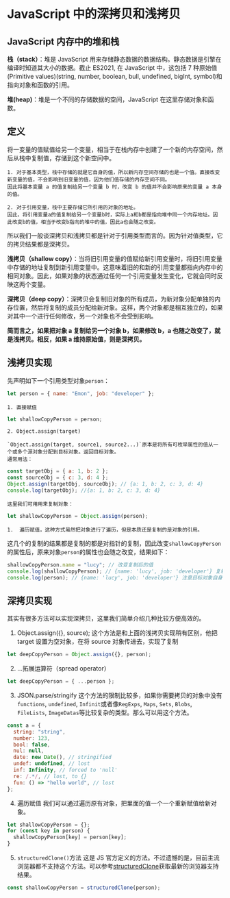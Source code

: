 # JavaScript 中的深拷贝和浅拷贝

## JavaScript 内存中的堆和栈

**栈（stack）**：堆是 JavaScript 用来存储静态数据的数据结构。静态数据是引擎在编译时知道其大小的数据。截止 ES2021, 在 JavaScript 中，这包括 7 种原始值(Primitive values)(string, number, boolean, bull, undefined, bigInt, symbol)和指向对象和函数的引用。

**堆(heap)**：堆是一个不同的存储数据的空间，JavaScript 在这里存储对象和函数。

## 定义

将一变量的值赋值给另一个变量，相当于在栈内存中创建了一个新的内存空间，然后从栈中复制值，存储到这个新空间中。

    1. 对于基本类型，栈中存储的就是它自身的值，所以新内存空间存储的也是一个值。直接改变新变量的值，不会影响到旧变量的值，因为他们值存储的内存空间不同。
    因此将基本变量 a 的值复制给另一个变量 b 时，改变 b 的值并不会影响原来的变量 a 本身的值。

    2. 对于引用变量，栈中主要存储它所引用的对象的地址。
    因此，将引用变量a的值复制给另一个变量b时，实际上a和b都是指向堆中同一个内存地址。因此改变b的值，相当于改变b指向的堆中的值，因此a也会随之改变。

所以我们一般谈深拷贝和浅拷贝都是针对于引用类型而言的。因为针对值类型，它的拷贝结果都是深拷贝。

**浅拷贝（shallow copy）**：当将旧引用变量的值赋给新引用变量时，将旧引用变量中存储的地址复制到新引用变量中。这意味着旧的和新的引用变量都指向内存中的相同对象。因此，如果对象的状态通过任何一个引用变量发生变化，它就会同时反映这两个变量。

**深拷贝（deep copy）**：深拷贝会复制旧对象的所有成员，为新对象分配单独的内存位置，然后将复制的成员分配给新对象。这样，两个对象都是相互独立的，如果对其中一个进行任何修改，另一个对象也不会受到影响。

**简而言之，如果把对象 a 复制给另一个对象 b，如果修改 b，a 也随之改变了，就是浅拷贝。相反，如果 a 维持原始值，则是深拷贝。**

## 浅拷贝实现

先声明如下一个引用类型对象`person`：

```javascript
let person = { name: "Emon", job: "developer" };
```

    1. 直接赋值

```javascript
let shallowCopyPerson = person;
```

    2. Object.assign(target)

    `Object.assign(target, source1, source2...)`原本是将所有可枚举属性的值从一个或多个源对象分配到目标对象。返回目标对象。
    通常用法：

```javascript
const targetObj = { a: 1, b: 2 };
const sourceObj = { c: 3, d: 4 };
Object.assign(targetObj, sourceObj); // {a: 1, b: 2, c: 3, d: 4}
console.log(targetObj); //{a: 1, b: 2, c: 3, d: 4}
```

    这里我们可用用来复制对象：

```javascript
let shallowCopyPerson = Object.assign(person);
```

    1.  遍历赋值，这种方式虽然把对象进行了遍历，但是本质还是复制的是对象的引用。

这几个的复制的结果都是复制的都是对指针的复制，因此改变`shallowCopyPerson`的属性后，原来对象`person`的属性也会随之改变，结果如下：

```javascript
shallowCopyPerson.name = "lucy"; // 改变复制后的值
console.log(shallowCopyPerson); // {name: 'lucy', job: 'developer'} 复制对象发生改变。
console.log(person); // {name: 'lucy', job: 'developer'} 注意目标对象自身也会改变。
```

## 深拷贝实现

其实有很多方法可以实现深拷贝，这里我们简单介绍几种比较方便高效的。

1. Object.assign({}, source);
   这个方法是和上面的浅拷贝实现稍有区别，他把 target 设置为空对象，在将 source 对象传进去，实现了复制

```javascript
let deepCopyPerson = Object.assign({}, person);
```

2. ...拓展运算符（spread operator）

```javascript
let deepCopyPerson = { ...person };
```

3. JSON.parse/stringify
   这个方法的限制比较多，如果你需要拷贝的对象中没有`functions`, `undefined`, `Infinit`或者像`RegExps`, `Maps`, `Sets`, `Blobs`, `FileLists`, `ImageDatas`等比较复杂的类型。那么可以用这个方法。

```javascript
const a = {
  string: "string",
  number: 123,
  bool: false,
  nul: null,
  date: new Date(), // stringified
  undef: undefined, // lost
  inf: Infinity, // forced to 'null'
  re: /.*/, // lost, to {}
  fun: () => "hello world", // lost
};
```

4. 遍历赋值
   我们可以通过遍历原有对象，把里面的值一个一个重新赋值给新对象。

```javascript
let shallowCopyPerson = {};
for (const key in person) {
  shallowCopyPerson[key] = person[key];
}
```

5. `structuredClone()`方法
   这是 JS 官方定义的方法。不过遗憾的是，目前主流浏览器都不支持这个方法。可以参考[structuredClone](https://developer.mozilla.org/en-US/docs/Web/API/structuredClone)获取最新的浏览器支持结果。

```javascript
const shallowCopyPerson = structuredClone(person);
```
